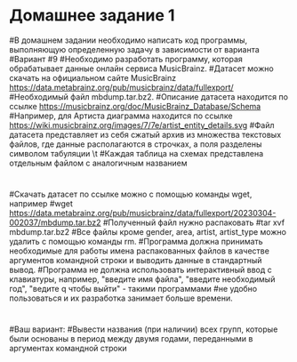 # Домашнее задание 1
#В домашнем задании необходимо написать код программы, выполняющую определенную задачу в зависимости от варианта
#Вариант #9
#Необходимо разработать программу, которая обрабатывает данные онлайн сервиса MusicBrainz.
#Датасет можно скачать на официальном сайте MusicBrainz https://data.metabrainz.org/pub/musicbrainz/data/fullexport/
#Необходимый файл mbdump.tar.bz2.
#Описание датасета находится по ссылке https://musicbrainz.org/doc/MusicBrainz_Database/Schema
#Например, для Артиста диаграмма находится по ссылке https://wiki.musicbrainz.org/images/7/7e/artist_entity_details.svg
#Файл датасета представляет из себя сжатый архив из множества текстовых файлов, где данные располагаются в строчках, а поля разделены символом табуляции \t
#Каждая таблица на схемах представлена отдельным файлом с аналогичным названием
#
#Скачать датасет по ссылке можно с помощью команды wget, например
#wget https://data.metabrainz.org/pub/musicbrainz/data/fullexport/20230304-002037/mbdump.tar.bz2
#Полученный файл нужно распаковать
#tar xvf mbdump.tar.bz2
#Все файлы кроме gender, area, artist, artist_type можно удалить с помощью команды rm.
#Программа должна принимать необходимые для работы имена распакованных файлов в качестве аргументов командной строки и выводить данные в стандартный вывод.
#Программа не должна использовать интерактивный ввод с клавиатуры, например, "введите имя файла", "введите необходимый год", "ведите q чтобы выйти" - такими программами #не удобно пользоваться и их разработка занимает больше времени.
#
#Ваш вариант:
#Вывести названия (при наличии) всех групп, которые были основаны в период между двумя годами, переданными в аргументах командной строки
